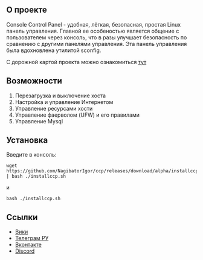 ## О проекте

Console Control Panel - удобная, лёгкая, безопасная, простая Linux панель управления. Главной ее особеностью является общение с пользователем через консоль, что в разы улучшает безопасность по сравнению с другими панелями управления. Эта панель управления была вдохновлена утилитой sconfig. 

С дорожной картой проекта можно ознакомиться [тут](https://consolecp.kiselev.ru.net/Roadmap)

## Возможности

1. Перезагрузка и выключение хоста
2. Настройка и управление Интернетом
3. Управление ресурсами хости
4. Управление фаерволом (UFW) и его правилами
5. Управление Mysql

## Установка

Введите в консоль:
```
wget https://github.com/NagibatorIgor/ccp/releases/download/alpha/installccp.sh | bash ./installccp.sh
```
и
```
bash ./installccp.sh
```

## Ссылки

- [Вики](https://consolecp.kiselev.ru.net/)
- [Телеграм РУ](https://t.me/ccplru)
- [Вконтакте](https://vk.com/consolecp)
- [Discord](https://discord.gg/Nc6qDeSb9q)